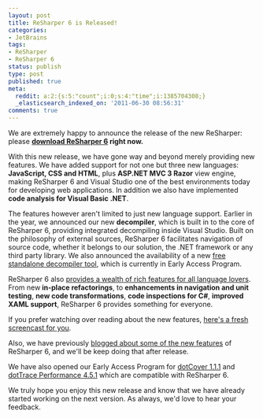 ```yaml
---
layout: post
title: ReSharper 6 is Released!
categories:
- JetBrains
tags:
- ReSharper
- ReSharper 6
status: publish
type: post
published: true
meta:
  reddit: a:2:{s:5:"count";i:0;s:4:"time";i:1385704308;}
  _elasticsearch_indexed_on: '2011-06-30 08:56:31'
comments: true
---
```

We are extremely happy to announce the release of the new ReSharper: please <strong><a href="http://www.jetbrains.com/resharper/download/?dotnetblog">download ReSharper 6</a> right now.</strong>

With this new release, we have gone way and beyond merely providing new features. We have added support for not one but three new languages: <strong>JavaScript, CSS and HTML</strong>, plus <strong>ASP.NET MVC 3 Razor</strong> view engine, making ReSharper 6 and Visual Studio one of the best environments today for developing web applications. In addition we also have implemented <strong>code analysis for Visual Basic .NET</strong>.

The features however aren't limited to just new language support. Earlier in the year, we announced our new <strong>decompiler</strong>, which is built in to the core of ReSharper 6, providing integrated decompiling inside Visual Studio. Built on the philosophy of external sources, ReSharper 6 facilitates navigation of source code, whether it belongs to our solution, the .NET framework or any third party library. We also announced the availability of a new <a href="http://www.jetbrains.com/decompiler/?dotnetblog">free standalone decompiler tool</a>, which is currently in Early Access Program.

ReSharper 6 also <a href="http://www.jetbrains.com/resharper/whatsnew/?dotnetblog">provides a wealth of rich features for all language lovers</a>. From new<strong> in-place refactorings</strong>, to <strong>enhancements in navigation and unit testing</strong>, <strong>new code transformations</strong>, <strong>code inspections for C#</strong>, <strong>improved XAML support</strong>, ReSharper 6 provides something for everyone.

If you prefer watching over reading about the new features, <a href="http://tv.jetbrains.net/videocontent/whats-new-in-resharper-6">here's a fresh screencast for you</a>.

Also, we have previously <a href="http://blogs.jetbrains.com/dotnet/tag/ReSharper-6/">blogged about some of the new features</a> of ReSharper 6, and we'll be keep doing that after release.

We have also opened our Early Access Program for <a href="http://confluence.jetbrains.net/display/DCVR/dotCover+Early+Access+Program">dotCover 1.1.1</a> and <a href="http://confluence.jetbrains.net/display/NetProf/dotTrace+4.5.1+Nightly+Builds">dotTrace Performance 4.5.1</a> which are compatible with ReSharper 6.

We truly hope you enjoy this new release and know that we have already started working on the next version. As always, we'd love to hear your feedback.
